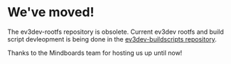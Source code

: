 # We've moved!

The ev3dev-rootfs repository is obsolete. Current ev3dev rootfs and build script devleopment is being done in the [ev3dev-buildscripts repository](https://github.com/ev3dev/ev3dev-buildscripts).

Thanks to the Mindboards team for hosting us up until now!


